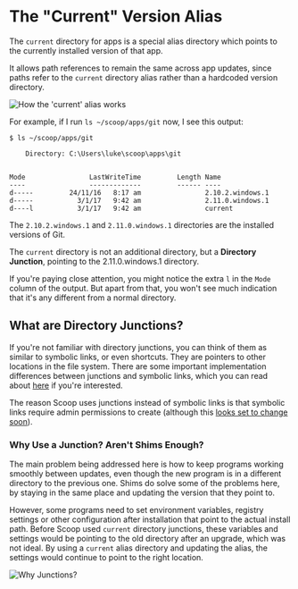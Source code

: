 # The "Current" Version Alias

The `current` directory for apps is a special alias directory which points to the currently installed version of that app.

It allows path references to remain the same across app updates, since paths refer to the `current` directory alias rather than a hardcoded version directory.

![How the 'current' alias works](https://raw.githubusercontent.com/lukesampson/scoop/gh-pages/images/Junctions%20Overview.png)

For example, if I run `ls ~/scoop/apps/git` now, I see this output:

```
$ ls ~/scoop/apps/git

    Directory: C:\Users\luke\scoop\apps\git


Mode                LastWriteTime         Length Name
----                -------------         ------ ----
d-----         24/11/16   8:17 am                2.10.2.windows.1
d-----           3/1/17   9:42 am                2.11.0.windows.1
d----l           3/1/17   9:42 am                current
```

The `2.10.2.windows.1` and `2.11.0.windows.1` directories are the installed versions of Git.

The `current` directory is not an additional directory, but a **Directory Junction**, pointing to the 2.11.0.windows.1 directory.

If you're paying close attention, you might notice the extra `l` in the `Mode` column of the output. But apart from that, you won't see much indication that it's any different from a normal directory.

## What are Directory Junctions?

If you're not familiar with directory junctions, you can think of them as similar to symbolic links, or even shortcuts. They are pointers to other locations in the file system. There are some important implementation differences between junctions and symbolic links, which you can read about [here](<https://msdn.microsoft.com/en-us/library/windows/desktop/aa365006(v=vs.85).aspx>) if you're interested.

The reason Scoop uses junctions instead of symbolic links is that symbolic links require admin permissions to create (although this [looks set to change soon](https://blogs.windows.com/buildingapps/2016/12/02/symlinks-windows-10/#cpLA6xrKTwb5fOf7.97)).

### Why Use a Junction? Aren't Shims Enough?

The main problem being addressed here is how to keep programs working smoothly between updates, even though the new program is in a different directory to the previous one. Shims do solve some of the problems here, by staying in the same place and updating the version that they point to.

However, some programs need to set environment variables, registry settings or other configuration after installation that point to the actual install path. Before Scoop used `current` directory junctions, these variables and settings would be pointing to the old directory after an upgrade, which was not ideal. By using a `current` alias directory and updating the alias, the settings would continue to point to the right location.

![Why Junctions?](https://raw.githubusercontent.com/lukesampson/scoop/gh-pages/images/Junctions%20Comparison.png)
